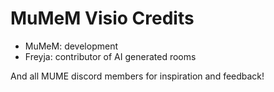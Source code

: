 # MuMeM Visio Credits

  * MuMeM: development
  * Freyja: contributor of AI generated rooms

And all MUME discord members for inspiration and feedback!
